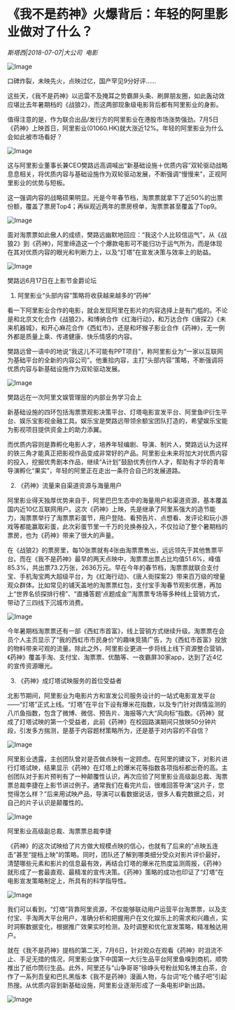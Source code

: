 # 《我不是药神》火爆背后：年轻的阿里影业做对了什么？

*斯塔西|2018-07-07|大公司 
                                                电影*

![Image](http://p1.pstatp.com/large/pgc-image/153100821172811856893e0)

口碑炸裂，未映先火，点映过亿，国产罕见9分好评……

这些天，《我不是药神》以迅雷不及掩耳之势霸屏头条、刷屏朋友圈，如此轰动效应堪比去年暑期档的《战狼2》，而这两部现象级电影背后都有阿里影业的身影。

值得注意的是，作为联合出品/发行方的阿里影业在港股市场涨势强劲。7月5日《药神》上映首日，阿里影业(01060.HK)就大涨近12%。年轻的阿里影业为什么会如此被市场看好？

![Image](http://p1.pstatp.com/large/pgc-image/153100818137790987290c4)

这与阿里影业董事长兼CEO樊路远高调喊出“新基础设施＋优质内容”双轮驱动战略息息相关，将优质内容与基础设施作为双轮驱动发展，不断强调“慢慢来”，正视阿里影业的优势与短板。

这一强调内容的战略硕果明显。光是今年春节档，淘票票就拿下了近50%的出票份额，覆盖了票房Top4；再纵观近两年的票房榜单，淘票票甚至覆盖了Top9。

![Image](http://p1.pstatp.com/large/pgc-image/1531008181468c0a614bc0b)

面对淘票票如此傲人的成绩，樊路远幽默地回应：“我这个人比较信运气”，从《战狼2》到《药神》，阿里缔造这一个个爆款电影可不能归功于运气所为，而是体现在其对优质内容的眼光和判断力上，以及“灯塔”在宣发决策与效率上的助益。

![Image](http://p3.pstatp.com/large/pgc-image/153100818156357a0b0bc62)

樊路远6月17日在上影节金爵论坛

1. 阿里影业“头部内容”策略将收获越来越多的“药神”

看一下阿里影业合作的电影，就会发现阿里在影片的内容选择上是有门槛的。不论是和北京文化合作《战狼2》，和博纳合作《红海行动》，和万达合作《唐探2》《未来机器城》，和开心麻花合作《西虹市》，还是和坏猴子影业合作《药神》，无一例外都是质量上乘、传递健康、快乐情感的内容。

樊路远曾一语中的地说“我这儿不可能有PPT项目”，称阿里影业为“一家以互联网为基础平台的全新的内容公司”。他重拾内容，主打“头部内容”策略，不断强调将优质内容与新基础设施作为双轮驱动发展。

![Image](http://p3.pstatp.com/large/pgc-image/1531008181616f7849afb96)

樊路远在一次阿里文娱管理层的内部业务学习会上

新基础设施的四环包括淘票票观影决策平台、灯塔电影宣发平台、阿里鱼IP衍生平台、娱乐宝影视金融工具。娱乐宝是樊路远带领余额宝团队打造的，希望娱乐宝能为影视项目提供资金上的助力添翼。

而优质内容则是靠孵化电影人才，培养年轻编剧、导演、制片人，樊路远认为这样的铁三角才能真正把影视作品变成非常好的产品。阿里影业未来将加大对优质内容的投入，挖掘优秀剧本作品，继续“A计划”鼓励优秀创作人才，帮助有才华的青年导演孵化“果实”，年轻的阿里正在走出一条符合自己的发展道路。

2. 《药神》流量来自渠道资源与海量用户

阿里影业得天独厚优势来自于，阿里巴巴生态中的海量用户和渠道资源，基本覆盖国内近10亿互联网用户。这次《药神》上映，先是继承了阿里系强大的造节能力，淘票票举行了淘票票彩蛋节，用户登陆、看预告片、点想看、发评论和玩小游戏等都能赢取彩蛋，此次彩蛋节里一千万的兑换券投入，不仅拉动了整个暑期档的票房，也为《药神》带来了很大的声量。

在《战狼2》的票房里，每10张票就有4张由淘票票售出，远远领先于其他售票平台。而在《我不是药神》最早的两天点映中，淘票票出票占比均值51.6%，峰值85.3%，共出票73.2万张，2636万元。早在今年的春节档，淘票票就联合支付宝、手机淘宝两大超级平台，为《红海行动》、《唐人街探案2》带来百万级的增量观众群体。比如常见的铺天盖地的淘票票红包，支付宝手淘春节观影优惠，再加上“世界名侦探排行榜”、“直播答题‘点题成金’”淘票票专场等多种线上营销方式，带动了三四线下沉城市消费。

![Image](http://p3.pstatp.com/large/pgc-image/153100818190198bda8168b)

今年暑期档淘票票还有一部《西虹市首富》，线上营销方式继续升级。淘票票在会员个人主页显示了“我的西虹市市民身价”的趣味竞猜广告，为《西虹市首富》投放的物料带来可观的流量。除此之外，阿里影业更进一步将线上线下资源整合营销，《药神》覆盖手淘、支付宝、淘票票、优酷等、一夜霸屏30家app，达到了近4亿的宣传资源曝光。

3. 《药神》成灯塔试映服务的首位受益者

北影节期间，阿里影业为电影片方和宣发公司服务设计的一站式电影宣发平台——“灯塔”正式上线。“灯塔”在平台下设有爆米花指数，以及专门针对舆情监测的八爪鱼指数，包含了微博、微信、预告片、海报等六大“风向标”指数。《药神》就成了灯塔试映的第一个受益者，此前《药神》在校园路演期间只放映50分钟片段，引发多方揣测，是基于内容题材策略所为，还是基于对内容的不自信？

![Image](http://p1.pstatp.com/large/pgc-image/15310081814203adbc723d9)

阿里影业透露，主创团队曾对是否做点映有一定顾虑。在阿里的建议下，对影片进行灯塔试映，结果显示《药神》在灯塔上的爆米花等指数各项指标都出奇的高。主创团队对于影片预判有了一种颠覆性认识，再次应验了阿里影业高级副总裁、淘票票总裁李捷在上影节讲过例子。通常我们在看完片后，很难回答导演“这片子，您觉得怎么样？”后来用试映产品，导演可以看数据说话，很多人看完数据之后，对自己的片子认识是颠覆性的。

![Image](http://p1.pstatp.com/large/pgc-image/1531008181645bfa967779c)

阿里影业高级副总裁、淘票票总裁李捷

《药神》的这次试映给了片方做大规模点映的信心，也就有了后来的“点映五连击”甚至“提档上映”的策略。同时，团队还了解到哪类细分受众对影片评价最好，清楚哪些元素和影片的信息最有效，再结合灯塔的爆米花热度监测周报，《药神》就形成了一套最直观、最精准的宣传决策。《药神》策略的成功也印证了“灯塔”在电影宣发策略制定上，所具有的科学指导性。

![Image](http://p3.pstatp.com/large/pgc-image/153100818153939f4516bb6)

我们可以看到，“灯塔”背靠阿里资源，不仅能够联动用户运营平台淘票票，以及支付宝、手淘两大平台用户，准确分析和把握用户在文化娱乐上的需求和兴趣点，实时洞察数据变化，根据推广效果实时检测，及时调整和优化宣发策略，精准触达用户。

就在《我不是药神》提档的第二天，7月6日，针对观众在观看《药神》时泪流不止、手足无措的情况，阿里影业旗下中国第一大衍生品平台阿里鱼嗅到商机，顺势推出了纸巾筒衍生品。此外，阿里还与“山争哥哥”徐峥头号粉丝知名博主白茶，合作了一系列吾皇和巴扎黑版本《我不是药神》漫画人物，与台词“吃个橘子吧”引起热搜。从优质内容到新基础设施，阿里影业逐渐形成了一条电影IP新出路。

![Image](http://p3.pstatp.com/large/pgc-image/1531008181839a5122ec7fc)


